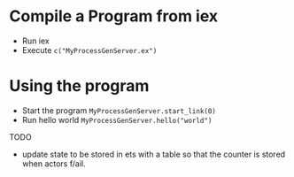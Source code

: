 # Compile a Program from iex
- Run iex 
- Execute `c("MyProcessGenServer.ex")`

# Using the program
- Start the program `MyProcessGenServer.start_link(0)`
- Run hello world `MyProcessGenServer.hello("world")`

TODO

- update state to be stored in ets with a table so that the counter is stored when actors f/ail.
